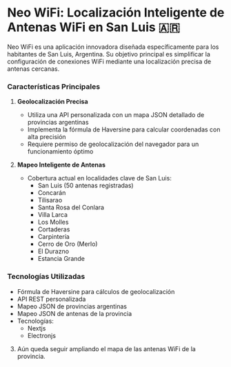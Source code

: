 # Neo WiFi: Localización Inteligente de Antenas WiFi en San Luis 🇦🇷

Neo WiFi es una aplicación innovadora diseñada específicamente para los habitantes de San Luis, Argentina. Su objetivo principal es simplificar la configuración de conexiones WiFi mediante una localización precisa de antenas cercanas.

### Características Principales

1. **Geolocalización Precisa**

   - Utiliza una API personalizada con un mapa JSON detallado de provincias argentinas
   - Implementa la fórmula de Haversine para calcular coordenadas con alta precisión
   - Requiere permiso de geolocalización del navegador para un funcionamiento óptimo

2. **Mapeo Inteligente de Antenas**

   - Cobertura actual en localidades clave de San Luis:
     - San Luis (50 antenas registradas)
     - Concarán
     - Tilisarao
     - Santa Rosa del Conlara
     - Villa Larca
     - Los Molles
     - Cortaderas
     - Carpintería
     - Cerro de Oro (Merlo)
     - El Durazno
     - Estancia Grande

### Tecnologías Utilizadas

- Fórmula de Haversine para cálculos de geolocalización
- API REST personalizada
- Mapeo JSON de provincias argentinas
- Mapeo JSON de antenas de la provincia
- Tecnologías:
  - Nextjs
  - Electronjs

3. Aún queda seguir ampliando el mapa de las antenas WiFi de la provincia.

